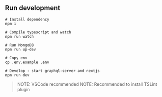 


## Run development
```
# Install dependency
npm i

# Compile typescript and watch
npm run watch

# Run MongoDB
npm run up-dev

# Copy env
cp .env.example .env

# Develop : start graphql-server and nextjs
npm run dev
```
>NOTE: VSCode recommended
>NOTE: Recommended to install TSLint plugin